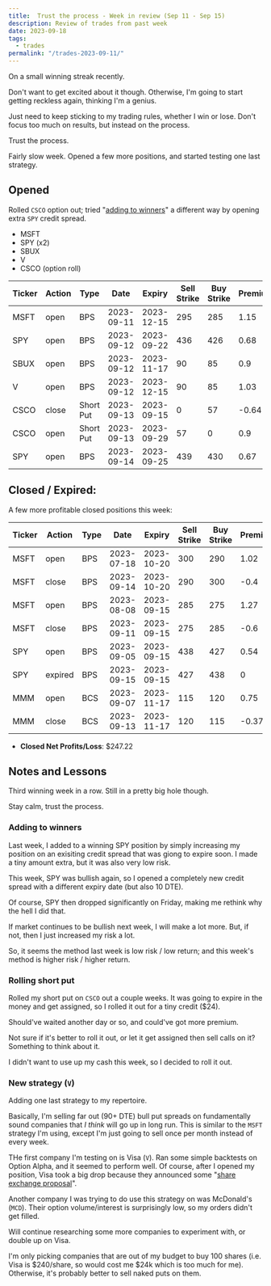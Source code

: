 ```yaml
---
title:  Trust the process - Week in review (Sep 11 - Sep 15)
description: Review of trades from past week
date: 2023-09-18
tags:
  - trades
permalink: "/trades-2023-09-11/"
---
```


On a small winning streak recently.  

Don't want to get excited about it though.  Otherwise, I'm going to start getting reckless again, thinking I'm a genius.

Just need to keep sticking to my trading rules, whether I win or lose.  Don't focus too much on results, but instead on the process.

Trust the process.

Fairly slow week. Opened a few more positions, and started testing one last strategy.

## Opened
Rolled `CSCO` option out; tried "<a href="/trades-2023-09-04/">adding to winners</a>" a different way by opening extra `SPY` credit spread.

- MSFT
- SPY (x2)
- SBUX
- V
- CSCO (option roll)

<div class="trade-table weekly full-width">

|**Ticker**|**Action**|**Type**|**Date**|**Expiry**|**Sell Strike**|**Buy Strike**|**Premium**|**Qty**|**Fee**|**Net**|
|---|---|---|---|---|---|---|---|---|---|---|
|MSFT|open|BPS|2023-09-11|2023-12-15|295|285|1.15|1|1.41|113.59|
|SPY|open|BPS|2023-09-12|2023-09-22|436|426|0.68|1|2.84|65.16|
|SBUX|open|BPS|2023-09-12|2023-11-17|90|85|0.9|2|2.81|177.19|
|V|open|BPS|2023-09-12|2023-12-15|90|85|1.03|1|1.4|101.6|
|CSCO|close|Short Put|2023-09-13|2023-09-15|0|57|-0.64|1|0.7|-64.7|
|CSCO|open|Short Put|2023-09-13|2023-09-29|57|0|0.9|1|0.7|89.3|
|SPY|open|BPS|2023-09-14|2023-09-25|439|430|0.67|1|2.1|64.9|

</div>

## Closed / Expired:
A few more profitable closed positions this week:
<div class = "trade-table monthly full-width">

|**Ticker**|**Action**|**Type**|**Date**|**Expiry**|**Sell Strike**|**Buy Strike**|**Premium**|**Qty**|**Fee**|**Net**|**Profit/Loss**|
|---|---|---|---|---|---|---|---|---|---|---|---|
|MSFT|open|BPS|2023-07-18|2023-10-20|300|290|1.02|1|1.4|100.6|$58.50|
|MSFT|close|BPS|2023-09-14|2023-10-20|290|300|-0.4|1|2.1|-42.1|
|MSFT|open|BPS|2023-08-08|2023-09-15|285|275|1.27|1|1.27|125.73|$64.33|
|MSFT|close|BPS|2023-09-11|2023-09-15|275|285|-0.6|1|1.4|-61.4|
|SPY|open|BPS|2023-09-05|2023-09-15|438|427|0.54|1|1.32|52.68|$52.68|
|SPY|expired|BPS|2023-09-15|2023-09-15|427|438|0|1|0|0|
|MMM|open|BCS|2023-09-07|2023-11-17|115|120|0.75|2|1.48|148.52|$71.71|
|MMM|close|BCS|2023-09-13|2023-11-17|120|115|-0.37|2|2.81|-76.81|


</div>

- **Closed Net Profits/Loss**: $247.22

## Notes and Lessons
Third winning week in a row.  Still in a pretty big hole though.

Stay calm, trust the process.

### Adding to winners
Last week, I added to a winning SPY position by simply increasing my position on an exisiting credit spread that was giong to expire soon.  I made a tiny amount extra, but it was also very low risk.

This week, SPY was bullish again, so I opened a completely new credit spread with a different expiry date (but also 10 DTE). 

Of course, SPY then dropped significantly on Friday, making me rethink why the hell I did that.

If market continues to be bullish next week, I will make a lot more.  But, if not, then I just increased my risk a lot.

So, it seems the method last week is low risk / low return; and this week's method is higher risk / higher return.  

### Rolling short put
Rolled my short put on `CSCO` out a couple weeks.  It was going to expire in the money and get assigned, so I rolled it out for a tiny credit ($24).

Should've waited another day or so, and could've got more premium.  

Not sure if it's better to roll it out, or let it get assigned then sell calls on it?  Something to think about it.  

I didn't want to use up my cash this week, so I decided to roll it out.

### New strategy (`V`)
Adding one last strategy to my repertoire.  

Basically, I'm selling far out (90+ DTE) bull put spreads on fundamentally sound companies that *I think* will go up in long run.  This is similar to the `MSFT` strategy I'm using, except I'm just going to sell once per month instead of every week.  

THe first company I'm testing on is Visa (`V`).  Ran some simple backtests on Option Alpha, and it seemed to perform well.  Of course, after I opened my position, Visa took a big drop because they announced some "<a href="https://www.tradingview.com/news/tradingview:8c93a4e8c094b:0-visa-shares-drop-on-share-conversion-proposal/">share exchange proposal</a>".

Another company I was trying to do use this strategy on was McDonald's (`MCD`). Their option volume/interest is surprisingly low, so my orders didn't get filled.

Will continue researching some more companies to experiment with, or double up on Visa.

I'm only picking companies that are out of my budget to buy 100 shares (i.e. Visa is $240/share, so would cost me $24k which is too much for me).  Otherwise, it's probably better to sell naked puts on them.



